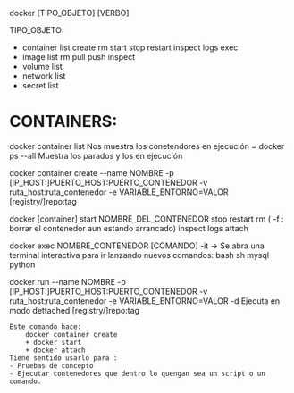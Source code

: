 docker [TIPO_OBJETO] [VERBO] <args>

TIPO_OBJETO:
- container     list    create  rm      start   stop    restart inspect logs    exec
- image         list    rm      pull    push    inspect
- volume        list
- network       list
- secret        list

# CONTAINERS:

docker container list               Nos muestra los conetendores en ejecución   =    docker ps
                        --all       Muestra los parados y los en ejecución

docker container create 
    --name NOMBRE
    -p     [IP_HOST:]PUERTO_HOST:PUERTO_CONTENEDOR
    -v     ruta_host:ruta_contenedor
    -e     VARIABLE_ENTORNO=VALOR
    [registry/]repo:tag

docker [container]  start       NOMBRE_DEL_CONTENEDOR 
                    stop
                    restart
                    rm                                      ( -f : borrar el contenedor aun estando arrancado)
                    inspect
                    logs
                    attach

docker exec     NOMBRE_CONTENEDOR [COMANDO]
            -it -> Se abra una terminal interactiva para ir lanzando nuevos comandos:
                bash
                sh
                mysql
                python
                
docker run  --name NOMBRE
    -p     [IP_HOST:]PUERTO_HOST:PUERTO_CONTENEDOR
    -v     ruta_host:ruta_contenedor
    -e     VARIABLE_ENTORNO=VALOR
    -d                                                  Ejecuta en modo dettached
    [registry/]repo:tag
    
    Este comando hace:
        docker container create
        + docker start
        + docker attach
    Tiene sentido usarlo para :
    - Pruebas de concepto
    - Ejecutar contenedores que dentro lo quengan sea un script o un comando.